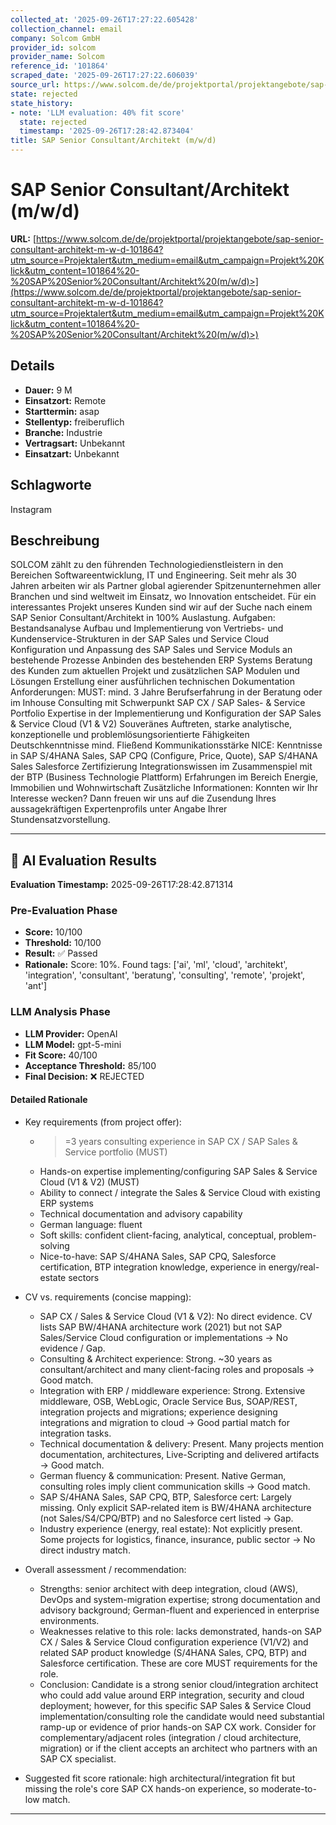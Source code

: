 ```yaml
---
collected_at: '2025-09-26T17:27:22.605428'
collection_channel: email
company: Solcom GmbH
provider_id: solcom
provider_name: Solcom
reference_id: '101864'
scraped_date: '2025-09-26T17:27:22.606039'
source_url: https://www.solcom.de/de/projektportal/projektangebote/sap-senior-consultant-architekt-m-w-d-101864?utm_source=Projektalert&utm_medium=email&utm_campaign=Projekt%20Klick&utm_content=101864%20-%20SAP%20Senior%20Consultant/Architekt%20(m/w/d)>
state: rejected
state_history:
- note: 'LLM evaluation: 40% fit score'
  state: rejected
  timestamp: '2025-09-26T17:28:42.873404'
title: SAP Senior Consultant/Architekt (m/w/d)
---
```




# SAP Senior Consultant/Architekt (m/w/d)
**URL:** [https://www.solcom.de/de/projektportal/projektangebote/sap-senior-consultant-architekt-m-w-d-101864?utm_source=Projektalert&utm_medium=email&utm_campaign=Projekt%20Klick&utm_content=101864%20-%20SAP%20Senior%20Consultant/Architekt%20(m/w/d)>](https://www.solcom.de/de/projektportal/projektangebote/sap-senior-consultant-architekt-m-w-d-101864?utm_source=Projektalert&utm_medium=email&utm_campaign=Projekt%20Klick&utm_content=101864%20-%20SAP%20Senior%20Consultant/Architekt%20(m/w/d)>)
## Details
- **Dauer:** 9 M
- **Einsatzort:** Remote
- **Starttermin:** asap
- **Stellentyp:** freiberuflich
- **Branche:** Industrie
- **Vertragsart:** Unbekannt
- **Einsatzart:** Unbekannt

## Schlagworte
Instagram

## Beschreibung
SOLCOM zählt zu den führenden Technologiedienstleistern in den Bereichen Softwareentwicklung, IT und Engineering. Seit mehr als 30 Jahren arbeiten wir als Partner global agierender Spitzenunternehmen aller Branchen und sind weltweit im Einsatz, wo Innovation entscheidet.
Für ein interessantes Projekt unseres Kunden sind wir auf der Suche nach einem SAP Senior Consultant/Architekt in 100% Auslastung.
Aufgaben:
Bestandsanalyse
Aufbau und Implementierung von Vertriebs- und Kundenservice-Strukturen in der SAP Sales und Service Cloud
Konfiguration und Anpassung des SAP Sales und Service Moduls an bestehende Prozesse
Anbinden des bestehenden ERP Systems
Beratung des Kunden zum aktuellen Projekt und zusätzlichen SAP Modulen und Lösungen
Erstellung einer ausführlichen technischen Dokumentation
Anforderungen:
MUST:
mind. 3 Jahre Berufserfahrung in der Beratung oder im Inhouse Consulting mit Schwerpunkt SAP CX / SAP Sales- & Service Portfolio
Expertise in der Implementierung und Konfiguration der SAP Sales & Service Cloud (V1 & V2)
Souveränes Auftreten, starke analytische, konzeptionelle und problemlösungsorientierte Fähigkeiten
Deutschkenntnisse mind. Fließend
Kommunikationsstärke
NICE:
Kenntnisse in SAP S/4HANA Sales, SAP CPQ (Configure, Price, Quote), SAP S/4HANA Sales
Salesforce Zertifizierung
Integrationswissen im Zusammenspiel mit der BTP (Business Technologie Plattform)
Erfahrungen im Bereich Energie, Immobilien und Wohnwirtschaft
Zusätzliche Informationen:
Konnten wir Ihr Interesse wecken? Dann freuen wir uns auf die Zusendung Ihres aussagekräftigen Expertenprofils unter Angabe Ihrer Stundensatzvorstellung.

---

## 🤖 AI Evaluation Results

**Evaluation Timestamp:** 2025-09-26T17:28:42.871314

### Pre-Evaluation Phase
- **Score:** 10/100
- **Threshold:** 10/100
- **Result:** ✅ Passed
- **Rationale:** Score: 10%. Found tags: ['ai', 'ml', 'cloud', 'architekt', 'integration', 'consultant', 'beratung', 'consulting', 'remote', 'projekt', 'ant']

### LLM Analysis Phase
- **LLM Provider:** OpenAI
- **LLM Model:** gpt-5-mini
- **Fit Score:** 40/100
- **Acceptance Threshold:** 85/100
- **Final Decision:** ❌ REJECTED

#### Detailed Rationale
- Key requirements (from project offer):
  - >=3 years consulting experience in SAP CX / SAP Sales & Service portfolio (MUST)
  - Hands-on expertise implementing/configuring SAP Sales & Service Cloud (V1 & V2) (MUST)
  - Ability to connect / integrate the Sales & Service Cloud with existing ERP systems
  - Technical documentation and advisory capability
  - German language: fluent
  - Soft skills: confident client-facing, analytical, conceptual, problem-solving
  - Nice-to-have: SAP S/4HANA Sales, SAP CPQ, Salesforce certification, BTP integration knowledge, experience in energy/real-estate sectors

- CV vs. requirements (concise mapping):
  - SAP CX / Sales & Service Cloud (V1 & V2): No direct evidence. CV lists SAP BW/4HANA architecture work (2021) but not SAP Sales/Service Cloud configuration or implementations → No evidence / Gap.
  - Consulting & Architect experience: Strong. ~30 years as consultant/architect and many client-facing roles and proposals → Good match.
  - Integration with ERP / middleware experience: Strong. Extensive middleware, OSB, WebLogic, Oracle Service Bus, SOAP/REST, integration projects and migrations; experience designing integrations and migration to cloud → Good partial match for integration tasks.
  - Technical documentation & delivery: Present. Many projects mention documentation, architectures, Live-Scripting and delivered artifacts → Good match.
  - German fluency & communication: Present. Native German, consulting roles imply client communication skills → Good match.
  - SAP S/4HANA Sales, SAP CPQ, BTP, Salesforce cert: Largely missing. Only explicit SAP-related item is BW/4HANA architecture (not Sales/S4/CPQ/BTP) and no Salesforce cert listed → Gap.
  - Industry experience (energy, real estate): Not explicitly present. Some projects for logistics, finance, insurance, public sector → No direct industry match.

- Overall assessment / recommendation:
  - Strengths: senior architect with deep integration, cloud (AWS), DevOps and system-migration expertise; strong documentation and advisory background; German-fluent and experienced in enterprise environments.
  - Weaknesses relative to this role: lacks demonstrated, hands-on SAP CX / Sales & Service Cloud configuration experience (V1/V2) and related SAP product knowledge (S/4HANA Sales, CPQ, BTP) and Salesforce certification. These are core MUST requirements for the role.
  - Conclusion: Candidate is a strong senior cloud/integration architect who could add value around ERP integration, security and cloud deployment; however, for this specific SAP Sales & Service Cloud implementation/consulting role the candidate would need substantial ramp-up or evidence of prior hands-on SAP CX work. Consider for complementary/adjacent roles (integration / cloud architecture, migration) or if the client accepts an architect who partners with an SAP CX specialist.

- Suggested fit score rationale: high architectural/integration fit but missing the role's core SAP CX hands-on experience, so moderate-to-low match.

---
